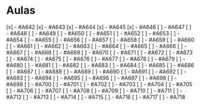# Aulas

[x] - #A642
[x] - #A643
[x] - #A644
[x] - #A645
[x] - #A646
[ ] - #A647
[ ] - #A648
[ ] - #A649
[ ] - #A650
[ ] - #A651
[ ] - #A652
[ ] - #A653
[ ] - #A654
[ ] - #A655
[ ] - #A656
[ ] - #A657
[ ] - #A658
[ ] - #A659
[ ] - #A660
[ ] - #A661
[ ] - #A662
[ ] - #A663
[ ] - #A664
[ ] - #A665
[ ] - #A666
[ ] - #A667
[ ] - #A668
[ ] - #A669
[ ] - #A670
[ ] - #A671
[ ] - #A672
[ ] - #A673
[ ] - #A674
[ ] - #A675
[ ] - #A676
[ ] - #A677
[ ] - #A678
[ ] - #A679
[ ] - #A680
[ ] - #A681
[ ] - #A682
[ ] - #A683
[ ] - #A684
[ ] - #A685
[ ] - #A686
[ ] - #A687
[ ] - #A688
[ ] - #A689
[ ] - #A690
[ ] - #A691
[ ] - #A692
[ ] - #A693
[ ] - #A694
[ ] - #A695
[ ] - #A696
[ ] - #A697
[ ] - #A698
[ ] - #A699
[ ] - #A700
[ ] - #A701
[ ] - #A702
[ ] - #A703
[ ] - #A704
[ ] - #A705
[ ] - #A706
[ ] - #A707
[ ] - #A708
[ ] - #A709
[ ] - #A710
[ ] - #A711
[ ] - #A712
[ ] - #A713
[ ] - #A714
[ ] - #A715
[ ] - #A716
[ ] - #A717
[ ] - #A718